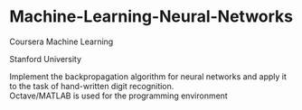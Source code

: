 # Machine-Learning-Neural-Networks

Coursera Machine Learning

Stanford University

Implement the backpropagation algorithm for neural
networks and apply it to the task of hand-written digit recognition.  
Octave/MATLAB is used for the programming environment
